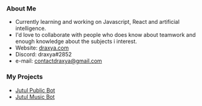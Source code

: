 ### About Me

- Currently learning and working on Javascript, React and artificial intelligence.
- I'd love to collaborate with people who does know about teamwork and enough knowledge about the subjects i interest.
- Website: [draxya.com](https://draxya.com)
- Discord: draxya#2852
- e-mail: contactdraxya@gmail.com

### My Projects

- [Jutul Public Bot](https://top.gg/bot/759823414042034178)
- [Jutul Music Bot](https://www.jutulmusicbot.tk)
